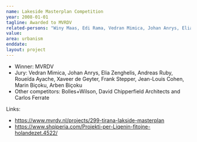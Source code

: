 ```yaml
---
name: Lakeside Masterplan Competition
year: 2008-01-01
tagline: Awarded to MVRDV
related-persons: "Winy Maas, Edi Rama, Vedran Mimica, Johan Anrys, Elia Zenghelis, Andreas Ruby, Roueïda Ayache, Xaveer de Geyter, Frank Stepper, Jean-Louis Cohen, Marin Biçoku, Arben Biçoku, Gener2"
value:
area: urbanism
enddate:
layout: project
---
```

* Winner: MVRDV
* Jury: Vedran Mimica, Johan Anrys, Elia Zenghelis, Andreas Ruby, Roueïda Ayache, Xaveer de Geyter, Frank Stepper, Jean-Louis Cohen, Marin Biçoku, Arben Biçoku
* Other competitors: Bolles+Wilson, David Chipperfield Architects and Carlos Ferrate


Links:
* <https://www.mvrdv.nl/projects/299-tirana-lakside-masterplan>
* <https://www.shqiperia.com/Projekti-per-Liqenin-fitojne-holandezet.4522/>

